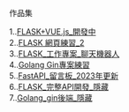 作品集

1..[FLASK+VUE.js_開發中](https://github.com/UFOTreeboy/Coding_Demo)<br />
2..[FLASK 網頁練習_2](https://github.com/UFOTreeboy/Flask_test)<br />
3..[FLASK_工作專案_聊天機器人](https://github.com/UFOTreeboy/ChatBot_Demo)<br />
4..[Golang Gin專案練習](https://github.com/UFOTreeboy/golang_gin_work)<br />
5..[FastAPI_留言板_2023年更新](https://github.com/UFOTreeboy/fastapi_database_demo)<br />
6..[FLASK_完整API開發_隱藏](https://github.com/UFOTreeboy/Flask_user_login)<br />
7..[Golang_gin後端_隱藏](https://github.com/UFOTreeboy/go_gin_api_01)<br />
